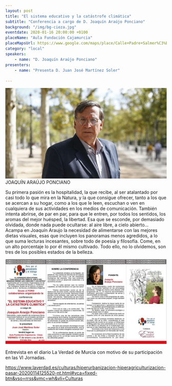```yaml
---
layout: post
title: "El sistema educativo y la catástrofe climática"
subtitle: "Conferencia a cargo de D. Joaquín Araújo Ponciano"
background: "/img/bg-cieza.jpg"
eventdate: 2020-01-16 20:00:00 +0100
placeName: "Aula Fundación Cajamurcia"
placeMapsUrl: https://www.google.com/maps/place/Calle+Padre+Salmer%C3%B3n,+2,+30530+Cieza,+Murcia/@38.2382626,-1.4235758,17z/data=!3m1!4b1!4m5!3m4!1s0xd646c3c3493ef79:0x2bf132d4e5a7343d!8m2!3d38.2382626!4d-1.4213871
category: "local"
speakers:
    - name: "D. Joaquín Araújo Ponciano"
presenters:
    - name: "Presenta D. Juan José Martínez Soler"
   
---
```

![cartel](/img/posts/joaquinaraujo.jpg)  
JOAQUÍN ARAÚJO PONCIANO                  

Su primera pasión es la hospitalidad, la que recibe, al ser atalantado por casi todo lo que mira en la Natura, y la que consigue ofrecer, tanto a los que se acercan a su hogar, como a los que le leen, escuchan o ven en cualquiera de sus actividades en los medios de comunicación. También intenta abrirse, de par en par,  para que le entren, por todos los sentidos, los aromas del  mejor huésped, la libertad. Esa que se esconde, por demasiado olvidada, donde nada puede ocultarse: al aire libre, a cielo abierto...
Acampa en Joaquín Araujo la necesidad de alimentarse con las mejores dietas visuales, esas que incluyen los panoramas menos agredidos, a lo que suma lecturas incesantes, sobre todo de poesía y filosofía. Come, en un alto porcentaje lo  por él mismo cultivado. Todo ello, no lo olvidemos, son tres de los posibles estados de la belleza. 

![cartel](/img/posts/joaquinaraujocieza.jpeg)  


Entrevista en el diario La Verdad de Murcia con motivo de su participación en las VI Jornadas.  

https://www.laverdad.es/culturas/hiperurbanizacion-hiperagriculturizacion-pasar-20200114125520-nt.html#vca=fixed-btn&vso=rrss&vmc=wh&vli=Culturas  
